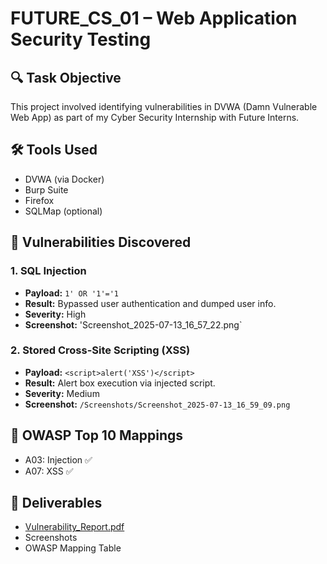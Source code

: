 # FUTURE_CS_01 – Web Application Security Testing

## 🔍 Task Objective
This project involved identifying vulnerabilities in DVWA (Damn Vulnerable Web App) as part of my Cyber Security Internship with Future Interns.

## 🛠 Tools Used
- DVWA (via Docker)
- Burp Suite
- Firefox
- SQLMap (optional)

## 🚨 Vulnerabilities Discovered

### 1. SQL Injection
- **Payload:** `1' OR '1'='1`
- **Result:** Bypassed user authentication and dumped user info.
- **Severity:** High
- **Screenshot:** 'Screenshot_2025-07-13_16_57_22.png`

### 2. Stored Cross-Site Scripting (XSS)
- **Payload:** `<script>alert('XSS')</script>`
- **Result:** Alert box execution via injected script.
- **Severity:** Medium
- **Screenshot:** `/Screenshots/Screenshot_2025-07-13_16_59_09.png`

## 🧩 OWASP Top 10 Mappings
- A03: Injection ✅
- A07: XSS ✅

## 📄 Deliverables
- [Vulnerability_Report.pdf](./Vulnerability_Report.pdf)
- Screenshots
- OWASP Mapping Table
